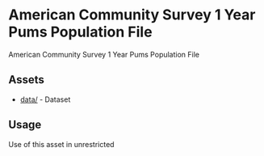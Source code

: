 # American Community Survey 1 Year Pums Population File


American Community Survey 1 Year Pums Population File
## Assets
  
* [data/](data/) - Dataset
## Usage
  
Use of this asset in unrestricted